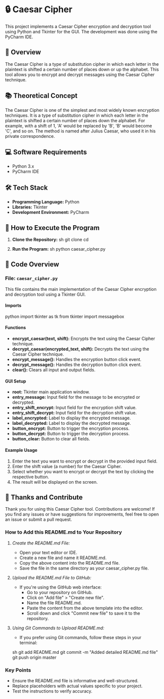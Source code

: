 
# 🔒 Caesar Cipher

This project implements a Caesar Cipher encryption and decryption tool using Python and Tkinter for the GUI. The development was done using the PyCharm IDE.

## 📖 Overview

The Caesar Cipher is a type of substitution cipher in which each letter in the plaintext is shifted a certain number of places down or up the alphabet. This tool allows you to encrypt and decrypt messages using the Caesar Cipher technique.

## 📚 Theoretical Concept

The Caesar Cipher is one of the simplest and most widely known encryption techniques. It is a type of substitution cipher in which each letter in the plaintext is shifted a certain number of places down the alphabet. For example, with a shift of 1, 'A' would be replaced by 'B', 'B' would become 'C', and so on. The method is named after Julius Caesar, who used it in his private correspondence.

## 💻 Software Requirements

- Python 3.x
- PyCharm IDE

## 🛠️ Tech Stack

- **Programming Language:** Python
- **Libraries:** Tkinter
- **Development Environment:** PyCharm

## 🚀 How to Execute the Program

1. **Clone the Repository:**
   sh
   git clone <repository-directory>
   cd <repository-directory>
   

2. **Run the Program:**
   sh
   python caesar_cipher.py
   

## 📂 Code Overview

### File: `caesar_cipher.py`

This file contains the main implementation of the Caesar Cipher encryption and decryption tool using a Tkinter GUI.

#### Imports
python
import tkinter as tk
from tkinter import messagebox


#### Functions

- **encrypt_caesar(text, shift):** Encrypts the text using the Caesar Cipher technique.
- **decrypt_caesar(encrypted_text, shift):** Decrypts the text using the Caesar Cipher technique.
- **encrypt_message():** Handles the encryption button click event.
- **decrypt_message():** Handles the decryption button click event.
- **clear():** Clears all input and output fields.

#### GUI Setup

- **root:** Tkinter main application window.
- **entry_message:** Input field for the message to be encrypted or decrypted.
- **entry_shift_encrypt:** Input field for the encryption shift value.
- **entry_shift_decrypt:** Input field for the decryption shift value.
- **label_encrypted:** Label to display the encrypted message.
- **label_decrypted:** Label to display the decrypted message.
- **button_encrypt:** Button to trigger the encryption process.
- **button_decrypt:** Button to trigger the decryption process.
- **button_clear:** Button to clear all fields.

#### Example Usage

1. Enter the text you want to encrypt or decrypt in the provided input field.
2. Enter the shift value (a number) for the Caesar Cipher.
3. Select whether you want to encrypt or decrypt the text by clicking the respective button.
4. The result will be displayed on the screen.

## 🙏 Thanks and Contribute

Thank you for using this Caesar Cipher tool. Contributions are welcome! If you find any issues or have suggestions for improvements, feel free to open an issue or submit a pull request.



### How to Add this README.md to Your Repository

1. *Create the README.md File:*
   - Open your text editor or IDE.
   - Create a new file and name it README.md.
   - Copy the above content into the README.md file.
   - Save the file in the same directory as your caesar_cipher.py file.

2. *Upload the README.md File to GitHub:*
   - If you're using the GitHub web interface:
     - Go to your repository on GitHub.
     - Click on "Add file" > "Create new file".
     - Name the file README.md.
     - Paste the content from the above template into the editor.
     - Scroll down and click "Commit new file" to save it to the repository.

3. *Using Git Commands to Upload README.md:*
   - If you prefer using Git commands, follow these steps in your terminal:

   sh
   git add README.md
   git commit -m "Added detailed README.md file"
   git push origin master
   

### Key Points

- Ensure the README.md file is informative and well-structured.
- Replace placeholders with actual values specific to your project.
- Test the instructions to verify accuracy.


